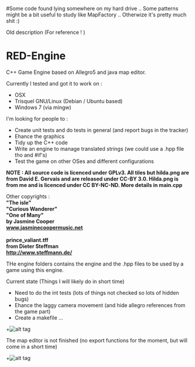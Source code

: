 #Some code found lying somewhere on my hard drive .. Some patterns might be a bit useful to study like MapFactory .. Otherwize it's pretty much shit :) 

Old description (For reference ! )

# RED-Engine
C++ Game Engine based on Allegro5 and java map editor.

Currently I tested and got it to work on : 
- OSX
- Trisquel GNU/Linux (Debian / Ubuntu based)
- Windows 7 (via mingw)

I'm looking for people to : 
- Create unit tests and do tests in general (and report bugs in the tracker)
- Ehance the graphics 
- Tidy up the C++ code 
- Write an engine to manage translated strings (we could use a .hpp file tho and #if's)
- Test the game on other OSes and different configurations 

<b> NOTE : All source code is licenced under GPLv3.
All tiles but hilda.png are from David E. Gervais
and are released under CC-BY 3.0.
Hilda.png is from me and is licenced
under CC BY-NC-ND. More details in main.cpp</b>

Other copyrights :
<b>
<br>
"The isle"
<br>
"Curious Wanderer"
<br>
"One of Many"
<br>
by Jasmine Cooper
<br>
www.jasminecoopermusic.net
<br><br>
prince_valiant.tff
<br>
from Dieter Steffman
<br>
http://www.steffmann.de/
<br>
</b>

THe engine folders contains the engine and the .hpp files to be used by a game using this engine. 

Current state (Things I will likely do in short time)

- Need to do the int tests (lots of things not checked so lots of hidden bugs) 
- Ehance the laggy camera movement (and hide allegro references from the game part)
- Create a makefile ...

+![alt tag](http://anthonyrey.fr/wp-content/uploads/2016/01/Capture-d%E2%80%99e%CC%81cran-2016-01-08-a%CC%80-02.47.25-1024x594.png)

The map editor is not finished (no export functions for the moment, but will come in a short time)

+![alt tag](http://anthonyrey.fr/wp-content/uploads/2015/12/Capture-d%E2%80%99e%CC%81cran-2016-01-02-a%CC%80-23.49.54.png)
